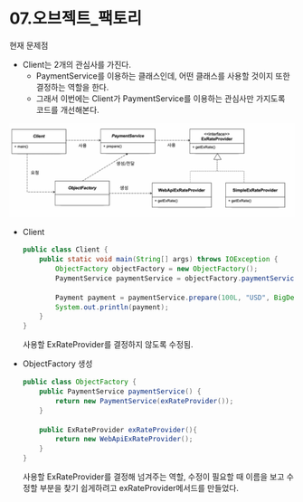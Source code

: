 # 07.오브젝트_팩토리



현재 문제점

- Client는 2개의 관심사를 가진다.
  - PaymentService를 이용하는 클래스인데, 어떤 클래스를 사용할 것이지 또한 결정하는 역할을 한다.
  - 그래서 이번에는 Client가 PaymentService를 이용하는 관심사만 가지도록 코드를 개선해본다.

![image-20241115150058900](../images.assets/07_image.png)



- Client

  ```java
  public class Client {
      public static void main(String[] args) throws IOException {
          ObjectFactory objectFactory = new ObjectFactory();
          PaymentService paymentService = objectFactory.paymentService();
  
          Payment payment = paymentService.prepare(100L, "USD", BigDecimal.valueOf(50.7));
          System.out.println(payment);
      }
  }
  ```

  사용할 ExRateProvider를 결정하지 않도록 수정됨.

- ObjectFactory 생성

  ```java
  public class ObjectFactory {
      public PaymentService paymentService() {
          return new PaymentService(exRateProvider());
      }
  
      public ExRateProvider exRateProvider(){
          return new WebApiExRateProvider();
      }
  }
  ```

  사용할 ExRateProvider를 결정해 넘겨주는 역할, 수정이 필요할 때 이름을 보고 수정할 부분을 찾기 쉽게하려고 exRateProvider메서드를 만들었다.
